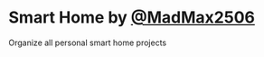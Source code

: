 # Smart Home by [@MadMax2506](https://github.com/MadMax2506)

Organize all personal smart home projects
